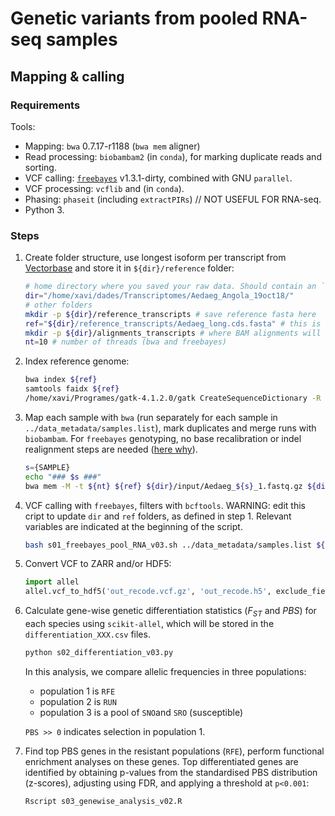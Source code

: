 # Genetic variants from pooled RNA-seq samples

## Mapping & calling

### Requirements

Tools:

* Mapping: `bwa` 0.7.17-r1188 (`bwa mem` aligner)
* Read processing: `biobambam2` (in `conda`), for marking duplicate reads and sorting.
* VCF calling: [`freebayes`](https://github.com/ekg/freebayes) v1.3.1-dirty, combined with GNU `parallel`.
* VCF processing: `vcflib` and (in `conda`).
* Phasing: `phaseit` (including `extractPIRs`) // NOT USEFUL FOR RNA-seq.
* Python 3.

### Steps

1. Create folder structure, use longest isoform per transcript from [Vectorbase](https://www.vectorbase.org/downloads?field_organism_taxonomy_tid%5B%5D=367&field_download_file_format_tid=All&field_status_value=Current) and store it in `${dir}/reference` folder:

   ```bash
   # home directory where you saved your raw data. Should contain an `input` folder with raw reads (fastq)
   dir="/home/xavi/dades/Transcriptomes/Aedaeg_Angola_19oct18/"
   # other folders
   mkdir -p ${dir}/reference_transcripts # save reference fasta here
   ref="${dir}/reference_transcripts/Aedaeg_long.cds.fasta" # this is the reference
   mkdir -p ${dir}/alignments_transcripts # where BAM alignments will go
   nt=10 # number of threads (bwa and freebayes)
   ```

2. Index reference genome:

   ```bash
   bwa index ${ref}
   samtools faidx ${ref}
   /home/xavi/Programes/gatk-4.1.2.0/gatk CreateSequenceDictionary -R ${ref} -O ${ref%%.fa}.dict
   ```

3. Map each sample with `bwa` (run separately for each sample in `../data_metadata/samples.list`), mark duplicates and merge runs with `biobambam`. For `freebayes` genotyping, no base recalibration or indel realignment steps are needed ([here why](https://github.com/ekg/freebayes#calling-variants-from-fastq-to-vcf)).

   ```bash
   s={SAMPLE}
   echo "### $s ###"
   bwa mem -M -t ${nt} ${ref} ${dir}/input/Aedaeg_${s}_1.fastq.gz ${dir}/input/Aedaeg_${s}_2.fastq.gz -R "@RG\tID:${s}\tSM:${s}\tPU:nye\tPL:nye\tLB:${s}" | bamsormadup inputformat=sam threads=${nt} tmpfile=${dir}/alignments_transcripts/tmp_$(date +%s) SO=coordinate > ${dir}/alignments_transcripts/${s}.tmp1.bam && mv ${dir}/alignments_transcripts/${s}.tmp1.bam ${dir}/alignments_transcripts/${s}.bam && rm ${dir}/alignments_transcripts/tmp_*

   ```

4. VCF calling with `freebayes`, filters with `bcftools`. WARNING: edit this cript to update `dir` and `ref` folders, as defined in step 1. Relevant variables are indicated at the beginning of the script.

   ```bash
   bash s01_freebayes_pool_RNA_v03.sh ../data_metadata/samples.list ${nt}
   ```

5. Convert VCF to ZARR and/or HDF5:

   ```python
   import allel
   allel.vcf_to_hdf5('out_recode.vcf.gz', 'out_recode.h5', exclude_fields=['variants/numalt'], overwrite=True)
   ```

6. Calculate gene-wise genetic differentiation statistics ($F_{ST}$ and $PBS$) for each species using `scikit-allel`, which will be stored in the `differentiation_XXX.csv` files.

   ```bash
   python s02_differentiation_v03.py
   ```

   In this analysis, we compare allelic frequencies in three populations:

   * population 1 is `RFE`
   * population 2 is `RUN`
   * population 3 is a pool of `SNO`and `SRO` (susceptible)

   `PBS >> 0` indicates selection in population 1.

7. Find top PBS genes in the resistant populations (`RFE`), perform functional enrichment analyses on these genes. Top differentiated genes are identified by obtaining p-values from the standardised PBS distribution (z-scores), adjusting using FDR, and applying a threshold at `p<0.001`:

   ```bash
   Rscript s03_genewise_analysis_v02.R
   ```

